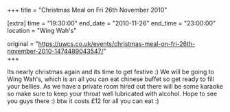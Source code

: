 +++
title = "Christmas Meal on Fri 26th November 2010"

[extra]
time = "19:30:00"
end_date = "2010-11-26"
end_time = "23:00:00"
location = "Wing Wah's"

original = "https://uwcs.co.uk/events/christmas-meal-on-fri-26th-november-2010-1474489043547/"    
+++

Its nearly christmas again and its time to get festive :) We will be going to Wing Wah's, which is an all you can eat chinese buffet so get ready to fill your bellies. As we have a private room hired out there will be some karaoke so make sure to keep your throat well lubricated with alcohol. Hope to see you guys there :) btw it costs £12 for all you can eat :)

